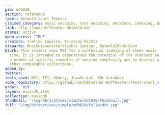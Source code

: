 ```yaml
---
pid: mdh029
section: reference
label: Detmold Court Theatre
claimed_category: music encoding, text encoding, metadata, indexing, database
link: http://www.hoftheater-detmold.de/
status: active
open_access: 'TRUE'
creators: Irmlind Capelle, Kristina Richts
stewards: Musikwissenschaftliches Seminar, Detmold/Paderborn
blurb: This project uses MEI for a contextual indexing of sheet music for the first
  time. It is intended to demonstrate the potential of the standard on the basis of
  a number of specific examples of varying complexity and to develop a model for indexing
  other comparable collections.
added_by:
twitter:
tools_used: MEI, TEI, XQuery, JavaScript, XML database
code_repository: https://github.com/Detmolder-Hoftheater/TheatreTool_1-Dev
order: '028'
layout: musicdh_item
collection: musicdh
thumbnail: "/img/derivatives/simple/mdh029/thumbnail.jpg"
full: "/img/derivatives/simple/mdh029/fullwidth.jpg"
---
```

